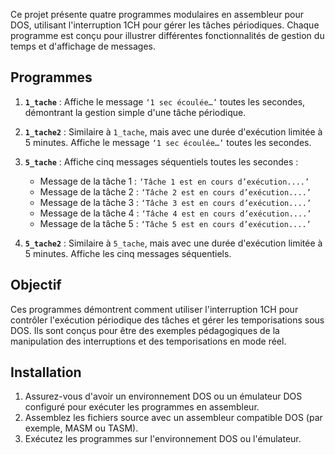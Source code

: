 Ce projet présente quatre programmes modulaires en assembleur pour DOS, utilisant l'interruption 1CH pour gérer les tâches périodiques. Chaque programme est conçu pour illustrer différentes fonctionnalités de gestion du temps et d'affichage de messages.

## Programmes

1. **`1_tache`** : Affiche le message `‘1 sec écoulée…’` toutes les secondes, démontrant la gestion simple d'une tâche périodique.

2. **`1_tache2`** : Similaire à `1_tache`, mais avec une durée d'exécution limitée à 5 minutes. Affiche le message `‘1 sec écoulée…’` toutes les secondes.

3. **`5_tache`** : Affiche cinq messages séquentiels toutes les secondes :
   - Message de la tâche 1 : `‘Tâche 1 est en cours d’exécution....’`
   - Message de la tâche 2 : `‘Tâche 2 est en cours d’exécution....’`
   - Message de la tâche 3 : `‘Tâche 3 est en cours d’exécution....’`
   - Message de la tâche 4 : `‘Tâche 4 est en cours d’exécution....’`
   - Message de la tâche 5 : `‘Tâche 5 est en cours d’exécution....’`

4. **`5_tache2`** : Similaire à `5_tache`, mais avec une durée d'exécution limitée à 5 minutes. Affiche les cinq messages séquentiels.

## Objectif

Ces programmes démontrent comment utiliser l'interruption 1CH pour contrôler l'exécution périodique des tâches et gérer les temporisations sous DOS. Ils sont conçus pour être des exemples pédagogiques de la manipulation des interruptions et des temporisations en mode réel.

## Installation

1. Assurez-vous d'avoir un environnement DOS ou un émulateur DOS configuré pour exécuter les programmes en assembleur.
2. Assemblez les fichiers source avec un assembleur compatible DOS (par exemple, MASM ou TASM).
3. Exécutez les programmes sur l'environnement DOS ou l'émulateur.
